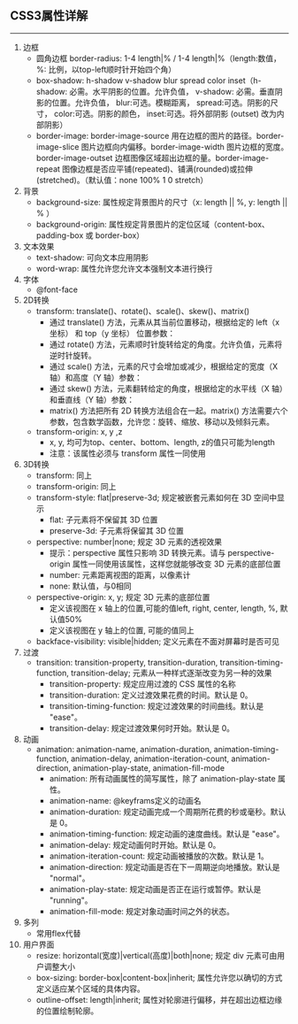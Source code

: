 ## CSS3属性详解
---
1. 边框
    - 圆角边框 border-radius: 1-4 length|% / 1-4 length|%（length:数值， %: 比例，以top-left顺时针开始四个角）
    - box-shadow: h-shadow v-shadow blur spread color inset（h-shadow: 	必需。水平阴影的位置。允许负值， v-shadow:	必需。垂直阴影的位置。允许负值， blur:可选。模糊距离， spread:可选。阴影的尺寸， color:可选。阴影的颜色， inset:可选。将外部阴影 (outset) 改为内部阴影）
    - border-image: border-image-source	用在边框的图片的路径。border-image-slice	图片边框向内偏移。border-image-width	图片边框的宽度。border-image-outset	边框图像区域超出边框的量。border-image-repeat	图像边框是否应平铺(repeated)、铺满(rounded)或拉伸(stretched)。（默认值：none 100% 1 0 stretch）
2. 背景
    - background-size: 属性规定背景图片的尺寸（x: length || %, y: length || % ）
    - background-origin: 属性规定背景图片的定位区域（content-box、padding-box 或 border-box）
3. 文本效果
    - text-shadow: 可向文本应用阴影
    - word-wrap: 属性允许您允许文本强制文本进行换行
4. 字体
    - @font-face 
5. 2D转换
    - transform: translate()、rotate()、scale()、skew()、matrix()
        - 通过 translate() 方法，元素从其当前位置移动，根据给定的 left（x 坐标） 和 top（y 坐标） 位置参数：
        - 通过 rotate() 方法，元素顺时针旋转给定的角度。允许负值，元素将逆时针旋转。
        - 通过 scale() 方法，元素的尺寸会增加或减少，根据给定的宽度（X 轴）和高度（Y 轴）参数：
        - 通过 skew() 方法，元素翻转给定的角度，根据给定的水平线（X 轴）和垂直线（Y 轴）参数：
        - matrix() 方法把所有 2D 转换方法组合在一起。matrix() 方法需要六个参数，包含数学函数，允许您：旋转、缩放、移动以及倾斜元素。
    - transform-origin: x, y ,z
        - x, y, 均可为top、center、bottom、length, z的值只可能为length    
        - 注意：该属性必须与 transform 属性一同使用 
6. 3D转换
    - transform: 同上
    - transform-origin: 同上
    - transform-style: flat|preserve-3d; 规定被嵌套元素如何在 3D 空间中显示
        - flat: 子元素将不保留其 3D 位置
        - preserve-3d: 子元素将保留其 3D 位置
    - perspective: number|none; 规定 3D 元素的透视效果
        - 提示：perspective 属性只影响 3D 转换元素。请与 perspective-origin 属性一同使用该属性，这样您就能够改变 3D 元素的底部位置
        - number: 元素距离视图的距离，以像素计
        - none: 默认值，与0相同
    - perspective-origin: x, y; 规定 3D 元素的底部位置
        - 定义该视图在 x 轴上的位置,可能的值left, right, center, length, %, 默认值50%
        - 定义该视图在 y 轴上的位置, 可能的值同上
    - backface-visibility: visible|hidden; 定义元素在不面对屏幕时是否可见
7. 过渡
    - transition: transition-property, transition-duration, transition-timing-function, transition-delay; 元素从一种样式逐渐改变为另一种的效果
        - transition-property: 规定应用过渡的 CSS 属性的名称
        - transition-duration: 定义过渡效果花费的时间。默认是 0。
        - transition-timing-function: 规定过渡效果的时间曲线。默认是 "ease"。
        - transition-delay: 规定过渡效果何时开始。默认是 0。
8. 动画
    - animation: animation-name, animation-duration, animation-timing-function, animation-delay, animation-iteration-count, animation-direction, animation-play-state, animation-fill-mode
        - animation: 所有动画属性的简写属性，除了 animation-play-state 属性。
        - animation-name: @keyframs定义的动画名
        - animation-duration: 规定动画完成一个周期所花费的秒或毫秒。默认是 0。
        - animation-timing-function: 规定动画的速度曲线。默认是 "ease"。
        - animation-delay: 规定动画何时开始。默认是 0。
        - animation-iteration-count: 规定动画被播放的次数。默认是 1。
        - animation-direction: 规定动画是否在下一周期逆向地播放。默认是 "normal"。
        - animation-play-state: 规定动画是否正在运行或暂停。默认是 "running"。
        - animation-fill-mode: 规定对象动画时间之外的状态。
9. 多列
    - 常用flex代替  
10. 用户界面
    - resize: horizontal(宽度)|vertical(高度)|both|none; 规定 div 元素可由用户调整大小
    - box-sizing: border-box|content-box|inherit; 属性允许您以确切的方式定义适应某个区域的具体内容。
    - outline-offset: length|inherit; 属性对轮廓进行偏移，并在超出边框边缘的位置绘制轮廓。